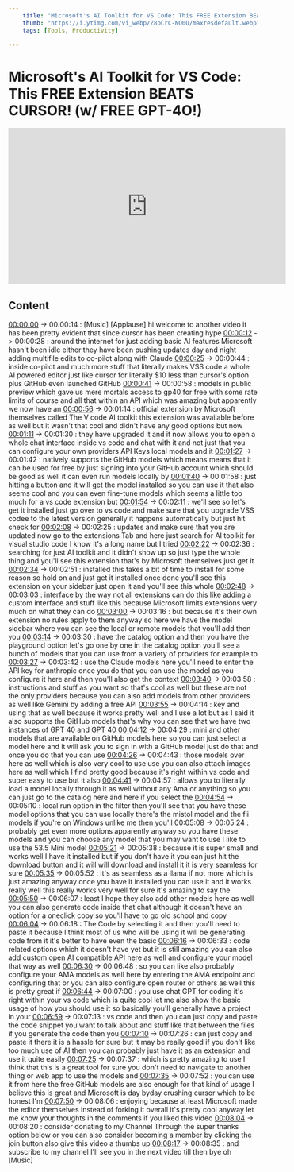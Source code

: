 ```yaml
---
    title: "Microsoft's AI Toolkit for VS Code: This FREE Extension BEATS CURSOR! (w/ FREE GPT-4O!)"
    thumb: "https://i.ytimg.com/vi_webp/Z8pCrC-NQ0U/maxresdefault.webp"
    tags: [Tools, Productivity]

---
```

    
 # Microsoft's AI Toolkit for VS Code: This FREE Extension BEATS CURSOR! (w/ FREE GPT-4O!) 

 <iframe width="560" height="315" src="https://www.youtube.com/embed/Z8pCrC-NQ0U" title="YouTube video player" frameborder="0" allow="accelerometer; autoplay; clipboard-write; encrypted-media; gyroscope; picture-in-picture" allowfullscreen></iframe> 

 ## Content 


[00:00:00](https://www.youtube.com/watch?v=Z8pCrC-NQ0U&t=0.0s&t=0s) -> 00:00:14 : [Music] [Applause] hi welcome to another video it has been pretty evident that since cursor has been creating hype
[00:00:12](https://www.youtube.com/watch?v=Z8pCrC-NQ0U&t=11.84s&t=12s) -> 00:00:28 : around the internet for just adding basic AI features Microsoft hasn't been idle either they have been pushing updates day and night adding multifile edits to co-pilot along with Claude
[00:00:25](https://www.youtube.com/watch?v=Z8pCrC-NQ0U&t=25.4s&t=25s) -> 00:00:44 : inside co-pilot and much more stuff that literally makes VSS code a whole AI powered editor just like cursor for literally $10 less than cursor's option plus GitHub even launched GitHub
[00:00:41](https://www.youtube.com/watch?v=Z8pCrC-NQ0U&t=41.239s&t=41s) -> 00:00:58 : models in public preview which gave us mere mortals access to gp40 for free with some rate limits of course and all that within an API which was amazing but apparently we now have an
[00:00:56](https://www.youtube.com/watch?v=Z8pCrC-NQ0U&t=56.48s&t=56s) -> 00:01:14 : official extension by Microsoft themselves called The V code AI toolkit this extension was available before as well but it wasn't that cool and didn't have any good options but now
[00:01:11](https://www.youtube.com/watch?v=Z8pCrC-NQ0U&t=71.08s&t=71s) -> 00:01:30 : they have upgraded it and it now allows you to open a whole chat interface inside vs code and chat with it and not just that you can configure your own providers API Keys local models and it
[00:01:27](https://www.youtube.com/watch?v=Z8pCrC-NQ0U&t=86.799s&t=87s) -> 00:01:42 : natively supports the GitHub models which means means that it can be used for free by just signing into your GitHub account which should be good as well it can even run models locally by
[00:01:40](https://www.youtube.com/watch?v=Z8pCrC-NQ0U&t=99.52s&t=100s) -> 00:01:58 : just hitting a button and it will get the model installed so you can use it that also seems cool and you can even fine-tune models which seems a little too much for a vs code extension but
[00:01:54](https://www.youtube.com/watch?v=Z8pCrC-NQ0U&t=113.719s&t=114s) -> 00:02:11 : we'll see so let's get it installed just go over to vs code and make sure that you upgrade VSS codee to the latest version generally it happens automatically but just hit check for
[00:02:08](https://www.youtube.com/watch?v=Z8pCrC-NQ0U&t=128.16s&t=128s) -> 00:02:25 : updates and make sure that you are updated now go to the extensions Tab and here just search for AI toolkit for visual studio code I know it's a long name but I tried
[00:02:22](https://www.youtube.com/watch?v=Z8pCrC-NQ0U&t=142.04s&t=142s) -> 00:02:36 : searching for just AI toolkit and it didn't show up so just type the whole thing and you'll see this extension that's by Microsoft themselves just get it
[00:02:34](https://www.youtube.com/watch?v=Z8pCrC-NQ0U&t=153.959s&t=154s) -> 00:02:51 : installed this takes a bit of time to install for some reason so hold on and just get it installed once done you'll see this extension on your sidebar just open it and you'll see this whole
[00:02:48](https://www.youtube.com/watch?v=Z8pCrC-NQ0U&t=167.879s&t=168s) -> 00:03:03 : interface by the way not all extensions can do this like adding a custom interface and stuff like this because Microsoft limits extensions very much on what they can do
[00:03:00](https://www.youtube.com/watch?v=Z8pCrC-NQ0U&t=180.4s&t=180s) -> 00:03:16 : but because it's their own extension no rules apply to them anyway so here we have the model sidebar where you can see the local or remote models that you'll add then you
[00:03:14](https://www.youtube.com/watch?v=Z8pCrC-NQ0U&t=193.519s&t=194s) -> 00:03:30 : have the catalog option and then you have the playground option let's go one by one in the catalog option you'll see a bunch of models that you can use from a variety of providers for example to
[00:03:27](https://www.youtube.com/watch?v=Z8pCrC-NQ0U&t=207.319s&t=207s) -> 00:03:42 : use the Claude models here you'll need to enter the API key for anthropic once you do that you can use the model as you configure it here and then you'll also get the context
[00:03:40](https://www.youtube.com/watch?v=Z8pCrC-NQ0U&t=219.92s&t=220s) -> 00:03:58 : instructions and stuff as you want so that's cool as well but these are not the only providers because you can also add models from other providers as well like Gemini by adding a free API
[00:03:55](https://www.youtube.com/watch?v=Z8pCrC-NQ0U&t=234.879s&t=235s) -> 00:04:14 : key and using that as well because it works pretty well and I use a lot but as I said it also supports the GitHub models that's why you can see that we have two instances of GPT 40 and GPT 40
[00:04:12](https://www.youtube.com/watch?v=Z8pCrC-NQ0U&t=251.76s&t=252s) -> 00:04:29 : mini and other models that are available on GitHub models here so you can just select a model here and it will ask you to sign in with a GitHub model just do that and once you do that you can use
[00:04:26](https://www.youtube.com/watch?v=Z8pCrC-NQ0U&t=266.16s&t=266s) -> 00:04:43 : those models over here as well which is also very cool to use use you can also attach images here as well which I find pretty good because it's right within vs code and super easy to use but it also
[00:04:41](https://www.youtube.com/watch?v=Z8pCrC-NQ0U&t=280.84s&t=281s) -> 00:04:57 : allows you to literally load a model locally through it as well without any Ama or anything so you can just go to the catalog here and here if you select the
[00:04:54](https://www.youtube.com/watch?v=Z8pCrC-NQ0U&t=293.8s&t=294s) -> 00:05:10 : local run option in the filter then you'll see that you have these model options that you can use locally there's the mistol model and the fii models if you're on Windows unlike me then you'll
[00:05:08](https://www.youtube.com/watch?v=Z8pCrC-NQ0U&t=307.88s&t=308s) -> 00:05:24 : probably get even more options apparently anyway so you have these models and you can choose any model that you may want to use I like to use the 53.5 Mini model
[00:05:21](https://www.youtube.com/watch?v=Z8pCrC-NQ0U&t=321.08s&t=321s) -> 00:05:38 : because it is super small and works well I have it installed but if you don't have it you can just hit the download button and it will will download and install it it is very seamless for sure
[00:05:35](https://www.youtube.com/watch?v=Z8pCrC-NQ0U&t=334.6s&t=335s) -> 00:05:52 : it's as seamless as a llama if not more which is just amazing anyway once you have it installed you can use it and it works really well this really works very well for sure it's amazing to say the
[00:05:50](https://www.youtube.com/watch?v=Z8pCrC-NQ0U&t=349.759s&t=350s) -> 00:06:07 : least I hope they also add other models here as well you can also generate code inside that chat although it doesn't have an option for a oneclick copy so you'll have to go old school and copy
[00:06:04](https://www.youtube.com/watch?v=Z8pCrC-NQ0U&t=363.84s&t=364s) -> 00:06:18 : The Code by selecting it and then you'll need to paste it because I think most of us who will be using it will be generating code from it it's better to have even the basic
[00:06:16](https://www.youtube.com/watch?v=Z8pCrC-NQ0U&t=375.8s&t=376s) -> 00:06:33 : code related options which it doesn't have yet but it is still amazing you can also add custom open AI compatible API here as well and configure your model that way as well
[00:06:30](https://www.youtube.com/watch?v=Z8pCrC-NQ0U&t=390.24s&t=390s) -> 00:06:48 : so you can like also probably configure your AMA models as well here by entering the AMA endpoint and configuring that or you can also configure open router or others as well this is pretty great if
[00:06:44](https://www.youtube.com/watch?v=Z8pCrC-NQ0U&t=404.319s&t=404s) -> 00:07:00 : you use chat GPT for coding it's right within your vs code which is quite cool let me also show the basic usage of how you should use it so basically you'll generally have a project in your
[00:06:59](https://www.youtube.com/watch?v=Z8pCrC-NQ0U&t=418.8s&t=419s) -> 00:07:13 : vs code and then you can just copy and paste the code snippet you want to talk about and stuff like that between the files if you generate the code then you
[00:07:10](https://www.youtube.com/watch?v=Z8pCrC-NQ0U&t=429.879s&t=430s) -> 00:07:26 : can just copy and paste it there it is a hassle for sure but it may be really good if you don't like too much use of AI then you can probably just have it as an extension and use it quite easily
[00:07:25](https://www.youtube.com/watch?v=Z8pCrC-NQ0U&t=444.52s&t=445s) -> 00:07:37 : which is pretty amazing to use I think that this is a great tool for sure you don't need to navigate to another thing or web app to use the models and
[00:07:35](https://www.youtube.com/watch?v=Z8pCrC-NQ0U&t=455.4s&t=455s) -> 00:07:52 : you can use it from here the free GitHub models are also enough for that kind of usage I believe this is great and Microsoft is day byday crushing cursor which to be honest I'm
[00:07:50](https://www.youtube.com/watch?v=Z8pCrC-NQ0U&t=469.599s&t=470s) -> 00:08:06 : enjoying because at least Microsoft made the editor themselves instead of forking it overall it's pretty cool anyway let me know your thoughts in the comments if you liked this video
[00:08:04](https://www.youtube.com/watch?v=Z8pCrC-NQ0U&t=483.96s&t=484s) -> 00:08:20 : consider donating to my Channel Through the super thanks option below or you can also consider becoming a member by clicking the join button also give this video a thumbs up
[00:08:17](https://www.youtube.com/watch?v=Z8pCrC-NQ0U&t=497.319s&t=497s) -> 00:08:35 : and subscribe to my channel I'll see you in the next video till then bye oh [Music]